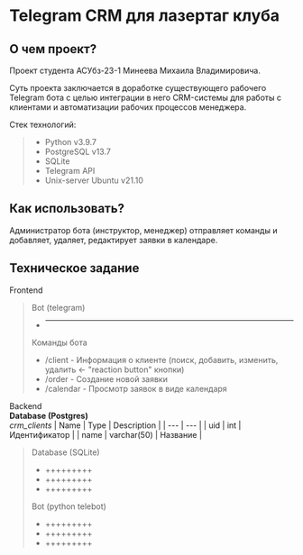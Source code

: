 # Telegram CRM для лазертаг клуба

## О чем проект?
Проект студента АСУбз-23-1 Минеева Михаила Владимировича.

Суть проекта заключается в доработке существующего рабочего Telegram бота с целью интеграции
в него CRM-системы для работы с клиентами и автоматизации рабочих процессов менеджера.

Стек технологий:
> - Python v3.9.7
> - PostgreSQL v13.7
> - SQLite
> - Telegram API
> - Unix-server Ubuntu v21.10

## Как использовать?
Администратор бота (инструктор, менеджер) отправляет команды и добавляет, удаляет, редактирует заявки в календаре.


## Техническое задание
Frontend 
> Bot (telegram)
> - ***
>
> Команды бота
> - /client - Информация о клиенте (поиск, добавить, изменить, удалить <- "reaction button" кнопки)
> - /order - Создание новой заявки
> - /calendar - Просмотр заявок в виде календаря


Backend  
**Database (Postgres)**  
*crm_clients*
| Name | Type | Description |
| --- | --- |
| uid | int | Идентификатор |
| name | varchar(50) | Название |

> Database (SQLite)
> - +++++++++
> - +++++++++
> - +++++++++
> 
> Bot (python telebot)
> - +++++++++
> - +++++++++
> - +++++++++

 
